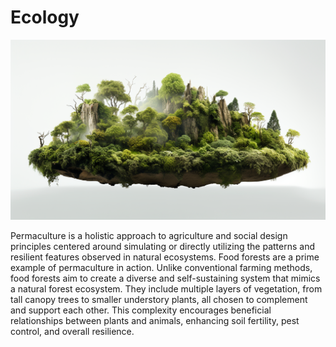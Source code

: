 # Ecology

<p align="center" width="100%"><img src="../images/ecology.png" /></p>

Permaculture is a holistic approach to agriculture and social design principles centered around simulating or directly utilizing the patterns and resilient features observed in natural ecosystems. Food forests are a prime example of permaculture in action. Unlike conventional farming methods, food forests aim to create a diverse and self-sustaining system that mimics a natural forest ecosystem. They include multiple layers of vegetation, from tall canopy trees to smaller understory plants, all chosen to complement and support each other. This complexity encourages beneficial relationships between plants and animals, enhancing soil fertility, pest control, and overall resilience.